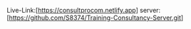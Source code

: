 Live-Link:[https://consultprocom.netlify.app]
server: [https://github.com/S8374/Training-Consultancy-Server.git]
